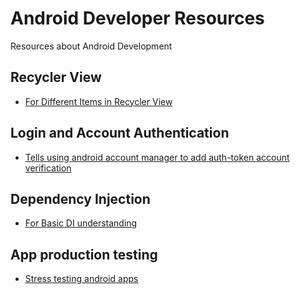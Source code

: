 # Android Developer Resources
Resources about Android Development

## Recycler View
* [For Different Items in Recycler View](https://medium.com/@dpreussler/writing-better-adapters-1b09758407d2#.shhat9mq3)

## Login and Account Authentication
* [Tells using android account manager to add auth-token account verification](http://www.pilanites.com/android-account-manager/)

## Dependency Injection
* [For Basic DI understanding](http://ganeshtiwaridotcomdotnp.blogspot.in/2011/05/understanding-dependency-injection-and.html)

## App production testing
* [Stress testing android apps](https://medium.com/@mgazar/stress-testing-android-apps-601311ebf590#.k4k0rm810) 
